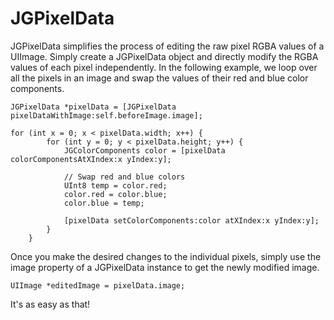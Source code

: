 JGPixelData
===========

JGPixelData simplifies the process of editing the raw pixel RGBA values of a UIImage. Simply create a JGPixelData object and directly modify the RGBA values of each pixel independently. In the following example, we loop over all the pixels in an image and swap the values of their red and blue color components.

```
JGPixelData *pixelData = [JGPixelData pixelDataWithImage:self.beforeImage.image];

for (int x = 0; x < pixelData.width; x++) {
        for (int y = 0; y < pixelData.height; y++) {
            JGColorComponents color = [pixelData colorComponentsAtXIndex:x yIndex:y];
            
            // Swap red and blue colors
            UInt8 temp = color.red;
            color.red = color.blue;
            color.blue = temp;
            
            [pixelData setColorComponents:color atXIndex:x yIndex:y];
        }
    }

```

Once you make the desired changes to the individual pixels, simply use the image property of a JGPixelData instance to get the newly modified image.

```
UIImage *editedImage = pixelData.image;
```

It's as easy as that!
